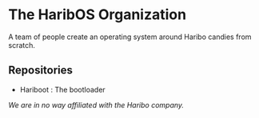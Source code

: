 # The HaribOS Organization
A team of people create an operating system around Haribo candies from scratch.

## Repositories
- Hariboot : The bootloader

*We are in no way affiliated with the Haribo company.*
